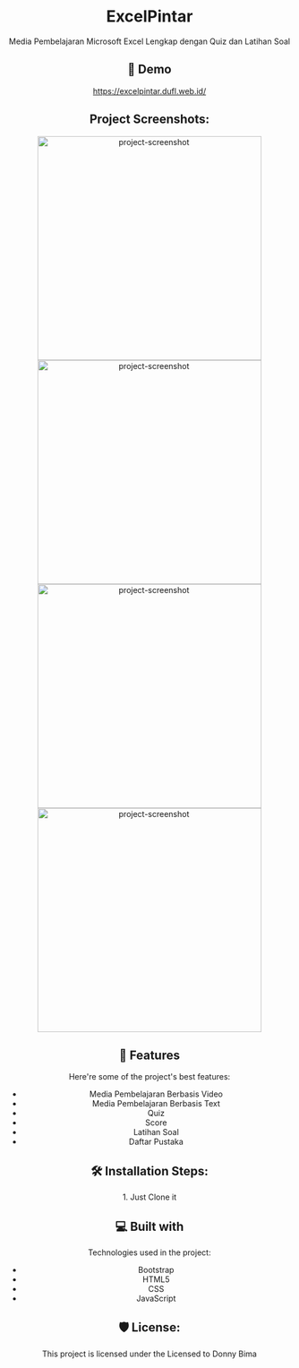 <center><h1 align="center" id="title">ExcelPintar</h1>

<p id="description">Media Pembelajaran Microsoft Excel Lengkap dengan Quiz dan Latihan Soal</p>

<h2>🚀 Demo</h2>

https://excelpintar.dufl.web.id/

<h2>Project Screenshots:</h2>

<img src="https://raw.githubusercontent.com/widifirmaan/excelpintar.web.id/refs/heads/main/Screenshot%20(28).png" alt="project-screenshot" width="400" height="400/">

<img src="https://raw.githubusercontent.com/widifirmaan/excelpintar.web.id/refs/heads/main/Screenshot%20(29).png" alt="project-screenshot" width="400" height="400/">

<img src="https://raw.githubusercontent.com/widifirmaan/excelpintar.web.id/refs/heads/main/Screenshot%20(30).png" alt="project-screenshot" width="400" height="400/">

<img src="https://raw.githubusercontent.com/widifirmaan/excelpintar.web.id/refs/heads/main/Screenshot%20(31).png" alt="project-screenshot" width="400" height="400/">


<h2>🧐 Features</h2>

Here're some of the project's best features:

*   Media Pembelajaran Berbasis Video
*   Media Pembelajaran Berbasis Text
*   Quiz
*   Score
*   Latihan Soal
*   Daftar Pustaka

<h2>🛠️ Installation Steps:</h2>

<p>1. Just Clone it</p>

  
  
<h2>💻 Built with</h2>

Technologies used in the project:

*   Bootstrap
*   HTML5
*   CSS
*   JavaScript

<h2>🛡️ License:</h2>

This project is licensed under the Licensed to Donny Bima
